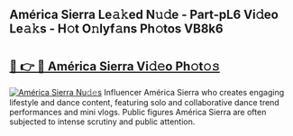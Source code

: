 ## América Sierra Le𝚊𝚔ed N𝚞𝚍e - Part-pL6 Vi𝚍eo Le𝚊𝚔s - H𝚘t O𝚗lyf𝚊ns Ph𝚘tos VB8k6

# <h2><a href="http://hf0k0am.feru.top/?c=Am%c3%a9rica+Sierra">🔗 👉 🔴 América Sierra Vi𝚍𝚎o Ph𝚘t𝚘𝚜</a></h2>

[![América Sierra Nu𝚍𝚎s](https://i.imgur.com/0TWrTi3.gif)](http://hf0k0am.feru.top/?c=Am%c3%a9rica+Sierra)
Influencer América Sierra who creates engaging lifestyle and dance content, featuring solo and collaborative dance trend performances and mini vlogs. Public figures América Sierra are often subjected to intense scrutiny and public attention. 
